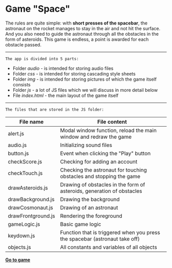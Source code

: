 # Game "Space"

The rules are quite simple: with **short presses of the spacebar**, the astronaut on the rocket manages to stay in the air and not hit the surface. And you also need to guide the astronaut through all the obstacles in the form of asteroids. This game is endless, a point is awarded for each obstacle passed.

***************

`The app is divided into 5 parts:`
* Folder _audio_ - is intended for storing audio files
* Folder _css_ - is intended for storing cascading style sheets
* Folder _img_ - is intended for storing pictures of which the game itself consists
* Folder _js_ - a lot of JS files which we will discuss in more detail below
* File _index.html_ - the main layout of the game itself

***************

`The files that are stored in the JS folder:`

File name         | File content
------------------|-----------------------------------------------------------------------
alert.js          | Modal window function, reload the main window and redraw the game
audio.js          | Initializing sound files
button.js         | Event when clicking the "Play" button
checkScore.js     | Checking for adding an account
checkTouch.js     | Checking the astronaut for touching obstacles and stopping the game
drawAsteroids.js  | Drawing of obstacles in the form of asteroids, generation of obstacles
drawBackground.js | Drawing the background
drawCosmonaut.js  | Drawing of an astronaut
drawFrontground.js| Rendering the foreground
gameLogic.js      | Basic game logic
keydown.js        | Function that is triggered when you press the spacebar (astronaut take off)
objects.js        | All constants and variables of all objects

**[Go to game](https://darina00.github.io/game-space/)**